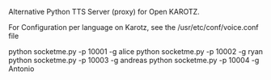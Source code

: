 Alternative Python TTS Server (proxy) for Open KAROTZ.

For Configuration per language on Karotz, see the /usr/etc/conf/voice.conf file



python socketme.py -p 10001 -g alice
python socketme.py -p 10002 -g ryan
python socketme.py -p 10003 -g andreas
python socketme.py -p 10004 -g Antonio
